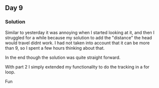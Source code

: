 ## Day 9

### Solution

Similar to yesterday it was annoying when I started looking at it, and then I struggled for a while because my solution to add the "distance"
the head would travel didnt work. I had not taken into account that it can be more than 9, so I spent a few hours thinking about that.

In the end though the solution was quite straight forward. 

With part 2 I simply extended my functionality to do the tracking in a for loop.

Fun
